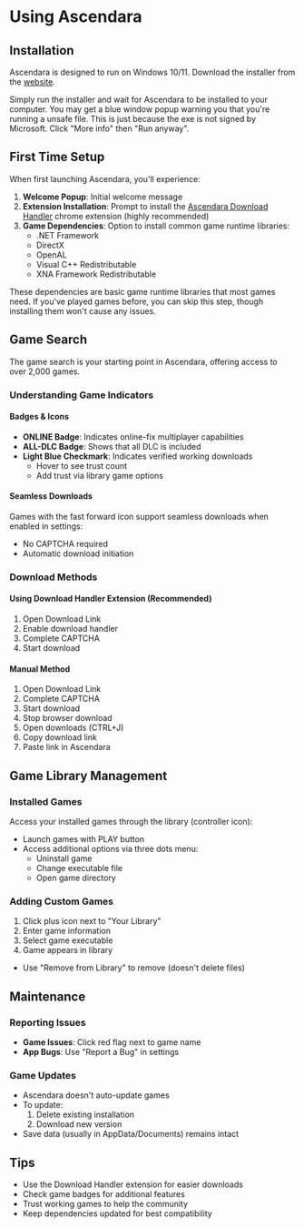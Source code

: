 # Using Ascendara

## Installation
Ascendara is designed to run on Windows 10/11. Download the installer from the [website](https://ascendara.app/).

Simply run the installer and wait for Ascendara to be installed to your computer. You may get a blue window popup warning you that you're running a unsafe file. This is just because the exe is not signed by Microsoft. Click "More info" then "Run anyway".

## First Time Setup
When first launching Ascendara, you'll experience:

1. **Welcome Popup**: Initial welcome message
2. **Extension Installation**: Prompt to install the [Ascendara Download Handler](https://ascendara.app/extension) chrome extension (highly recommended)
3. **Game Dependencies**: Option to install common game runtime libraries:
   * .NET Framework
   * DirectX
   * OpenAL
   * Visual C++ Redistributable
   * XNA Framework Redistributable

These dependencies are basic game runtime libraries that most games need. If you've played games before, you can skip this step, though installing them won't cause any issues.

## Game Search
The game search is your starting point in Ascendara, offering access to over 2,000 games.

### Understanding Game Indicators

#### Badges & Icons
* **ONLINE Badge**: Indicates online-fix multiplayer capabilities
* **ALL-DLC Badge**: Shows that all DLC is included
* **Light Blue Checkmark**: Indicates verified working downloads
  - Hover to see trust count
  - Add trust via library game options

#### Seamless Downloads
Games with the fast forward icon support seamless downloads when enabled in settings:
* No CAPTCHA required
* Automatic download initiation

### Download Methods

#### Using Download Handler Extension (Recommended)
1. Open Download Link
2. Enable download handler
3. Complete CAPTCHA
4. Start download

#### Manual Method
1. Open Download Link
2. Complete CAPTCHA
3. Start download
4. Stop browser download
5. Open downloads (CTRL+J)
6. Copy download link
7. Paste link in Ascendara

## Game Library Management

### Installed Games
Access your installed games through the library (controller icon):
* Launch games with PLAY button
* Access additional options via three dots menu:
  - Uninstall game
  - Change executable file
  - Open game directory

### Adding Custom Games
1. Click plus icon next to "Your Library"
2. Enter game information
3. Select game executable
4. Game appears in library
* Use "Remove from Library" to remove (doesn't delete files)

## Maintenance

### Reporting Issues
* **Game Issues**: Click red flag next to game name
* **App Bugs**: Use "Report a Bug" in settings

### Game Updates
* Ascendara doesn't auto-update games
* To update:
  1. Delete existing installation
  2. Download new version
* Save data (usually in AppData/Documents) remains intact

## Tips
* Use the Download Handler extension for easier downloads
* Check game badges for additional features
* Trust working games to help the community
* Keep dependencies updated for best compatibility